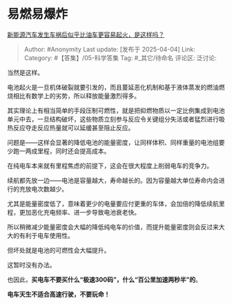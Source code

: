 # 易燃易爆炸
[新能源汽车发生车祸后似乎比油车更容易起火，是这样吗？](https://www.zhihu.com/question/1890395295365427794/answer/1891273177629455126)

> Author: #Anonymity
> Last update: [发布于 2025-04-04]
> Link:
> Category: #【答集】/05-科学答集 
> Tag: #_其它/待命名 
> 评论区:
> 泛讨论:

当然是这样。

电池起火是一旦机体破裂就要引发的，而且蔓延恶化机制和基于液体蒸发的燃油燃烧相比有数学上的劣势，所以释放能量激烈得多。

其实理论上有相当简单的手段压制可燃性，就是把抑燃物质以一定比例集成到电池单元中去，一旦结构破坏，这些物质立刻参与反应令关键组分失活或者猛烈进行吸热反应夺走反应热量就可以延缓甚至阻止反应。

问题是——这样会显著的降低电池的能量密度，让同样体积、同样重量的电池组要少跑一两成里程，同时还会提高成本。

在纯电车本来就有里程焦虑的前提下，这会在很大程度上削弱电车的竞争力。

续航都先放一边——电池是容量越大，寿命越长的。因为容量越大单位寿命内会进行的充放电次数越少。

尤其是能量密度低了，意味着更少的电量要应付更重的车体，会加倍的降低续航里程，更加恶化充电频率、进一步导致电池衰老快。

所以稍微减少能量密度会大幅的降低纯电车的价值，而提升能量密度则会反过来大大的有利于电车使用性。

但坏处就是电池的可燃性会大幅提升。

这暂时没有办法。

也因此，**买电车不要买什么“极速300码”，什么“百公里加速两秒半”的**。

**电车天生不适合高速行驶，不要玩命！**
